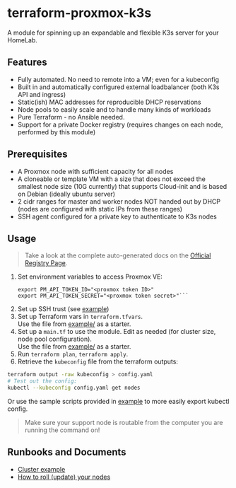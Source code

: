 # terraform-proxmox-k3s

A module for spinning up an expandable and flexible K3s server for your HomeLab.

## Features

- Fully automated. No need to remote into a VM; even for a kubeconfig
- Built in and automatically configured external loadbalancer (both K3s API and ingress)
- Static(ish) MAC addresses for reproducible DHCP reservations
- Node pools to easily scale and to handle many kinds of workloads
- Pure Terraform - no Ansible needed.
- Support for a private Docker registry (requires changes on each node, performed by this module)

## Prerequisites

- A Proxmox node with sufficient capacity for all nodes
- A cloneable or template VM with a size that does not exceed the smallest node size (10G currently) that supports Cloud-init and is based on Debian
  (ideally ubuntu server)
- 2 cidr ranges for master and worker nodes NOT handed out by DHCP (nodes are
  configured with static IPs from these ranges)
- SSH agent configured for a private key to authenticate to K3s nodes

## Usage

> Take a look at the complete auto-generated docs on the
[Official Registry Page](https://registry.terraform.io/modules/fvumbaca/k3s/proxmox/latest).

1. Set environment variables to access Proxmox VE:
   ```export PM_API_URL="https://your.proxmox.server:8006/api2/json"
   export PM_API_TOKEN_ID="<proxmox token ID>"
   export PM_API_TOKEN_SECRET="<proxmox token secret>"```
1. Set up SSH trust (see [example](example))
1. Set up Terraform vars in `terraform.tfvars`.  
   Use the file from [example/](example/terraform.tfvars) as a starter.
1. Set up a `main.tf` to use the module. Edit as needed (for cluster size, node pool configuration).  
   Use the file from [example/](example/main.tf) as a starter.
1. Run `terraform plan`, `terraform apply`.
1. Retrieve the `kubeconfig` file from the terraform outputs:  
  ```sh
  terraform output -raw kubeconfig > config.yaml
  # Test out the config:
  kubectl --kubeconfig config.yaml get nodes
  ```
  Or use the sample scripts provided in [example](example/) to more easily
  export kubectl config.

> Make sure your support node is routable from the computer you are running the command on!

## Runbooks and Documents

- [Cluster example](example)
- [How to roll (update) your nodes](docs/roll-node-pools.md)
